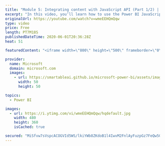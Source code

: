 ```yaml
---
title: "Module 5: Integrating content with JavaScript API (Part 1/2) | Power BI Developer in a Day"
excerpt: "In this video, you’ll learn how to use the Power BI JavaScript API to enhance the application experience. This is video 14 of 20.    The Power BI Developer in a Day online course empowers you as an app developer with the technical knowledge required to embed Power BI content. We recommend you watch the"
originalUrl: https://youtube.com/watch?v=wmeEEHQmQqw
type: video
price: Free
length: PT7M18S
publishedDateTime: 2020-06-01T20:36:28Z
heat: 51

featuredContent: "<iframe width=\"800\" height=\"500\" frameborder=\"0\" src=\"https://www.youtube.com/embed/wmeEEHQmQqw\" allow=\"accelerometer; autoplay; encrypted-media; gyroscope; picture-in-picture\" allowfullscreen></iframe>"

provider:
  name: Microsoft
  domain: microsoft.com
  images:
    - url: https://smartableai.github.io/microsoft-power-bi/assets/images/organizations/microsoft.com-50x50.jpg
      width: 50
      height: 50

topics:
  - Power BI

images:
  - url: https://i.ytimg.com/vi/wmeEEHQmQqw/hqdefault.jpg
    width: 480
    height: 360
    isCached: true

secured: "MiSfvw7sVspcACOGVId5WS/lkiYWb8ZKdoB1l4IwvM2FnlAyFuzpGz7FeQw5GfEQUxIoCtg+4PPgJQ8S4V5ZfVqkvYXNy/M5QrK2Yx9la8ivJ9Jk4YwL0oGHsfundtdUip/0MMnfqtGn1PXQc1KzhtqIydnI4sRaWRVFQzJ9m6UTFX2pbpswsBUMkh/fjwfYYs2+cSX5HzjmJXHOOxb5+QFnj6jwaDfwxCc6yu8RimbGzEqFV8AKj8LyVegLXiHN9QXbFkbBVzpXqtkZJf6swmJ72MHPGDwduKPzonwjsqnFTIPUdVSJXd/Pleud839MVLeTqmhT1xrOnfjeEbNkucn5nST1ICF7B8Cqya4VUNLFe7Bc+awfIi7bKAyibuxHunt7gu5hjmJo7tXmuU7l8tFn58f+YZJf1DpAPzxCUr4=;mNMzzznGPvv0PjduU5KFCA=="
---
```


